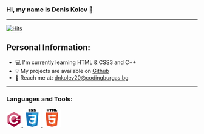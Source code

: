 ### Hi, my name is Denis Kolev 👋
<hr>

[![Hits](https://hits.seeyoufarm.com/api/count/incr/badge.svg?url=https%3A%2F%2Fgithub.com%2Fgjbae1212%2Fhit-counter&count_bg=%2308B9FC&title_bg=%23060606&icon=pantheon.svg&icon_color=%2308B9FC&title=hits&edge_flat=false)](https://hits.seeyoufarm.com)

## Personal Information:

- 💻 I'm currently learning HTML & CSS3 and C++
- 💡 My projects are available on [Github](https://github.com/dnkolev20?tab=repositories)
- 📧 Reach me at: dnkolev20@codingburgas.bg

<hr>

<h3 align="left">Languages and Tools:</h3>
<p align="left"> <a href="https://www.w3schools.com/cpp/" target="_blank"> <img src="https://raw.githubusercontent.com/devicons/devicon/master/icons/cplusplus/cplusplus-original.svg" alt="cplusplus" width="40" height="40"/> </a> <a href="https://www.w3schools.com/css/" target="_blank"> <img src="https://raw.githubusercontent.com/devicons/devicon/master/icons/css3/css3-original-wordmark.svg" alt="css3" width="48" height="48"/> </a> <a href="https://www.w3.org/html/" target="_blank"> <img src="https://raw.githubusercontent.com/devicons/devicon/master/icons/html5/html5-original-wordmark.svg" alt="html5" width="48" height="48"/> </a> </p>
